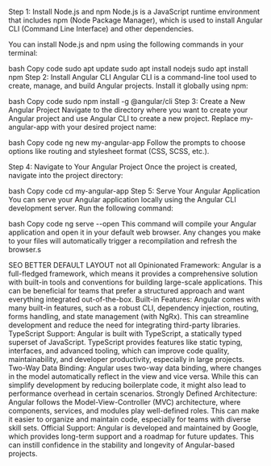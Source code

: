 Step 1: Install Node.js and npm
Node.js is a JavaScript runtime environment that includes npm (Node Package Manager), which is used to install Angular CLI (Command Line Interface) and other dependencies.

You can install Node.js and npm using the following commands in your terminal:

bash
Copy code
sudo apt update
sudo apt install nodejs
sudo apt install npm
Step 2: Install Angular CLI
Angular CLI is a command-line tool used to create, manage, and build Angular projects. Install it globally using npm:

bash
Copy code
sudo npm install -g @angular/cli
Step 3: Create a New Angular Project
Navigate to the directory where you want to create your Angular project and use Angular CLI to create a new project. Replace my-angular-app with your desired project name:

bash
Copy code
ng new my-angular-app
Follow the prompts to choose options like routing and stylesheet format (CSS, SCSS, etc.).

Step 4: Navigate to Your Angular Project
Once the project is created, navigate into the project directory:

bash
Copy code
cd my-angular-app
Step 5: Serve Your Angular Application
You can serve your Angular application locally using the Angular CLI development server. Run the following command:

bash
Copy code
ng serve --open
This command will compile your Angular application and open it in your default web browser. Any changes you make to your files will automatically trigger a recompilation and refresh the browser.s


SEO BETTER
DEFAULT LAYOUT not all
Opinionated Framework: Angular is a full-fledged framework, which means it provides a comprehensive solution with built-in tools and conventions for building large-scale applications. This can be beneficial for teams that prefer a structured approach and want everything integrated out-of-the-box.
Built-in Features: Angular comes with many built-in features, such as a robust CLI, dependency injection, routing, forms handling, and state management (with NgRx). This can streamline development and reduce the need for integrating third-party libraries.
TypeScript Support: Angular is built with TypeScript, a statically typed superset of JavaScript. TypeScript provides features like static typing, interfaces, and advanced tooling, which can improve code quality, maintainability, and developer productivity, especially in large projects.
Two-Way Data Binding: Angular uses two-way data binding, where changes in the model automatically reflect in the view and vice versa. While this can simplify development by reducing boilerplate code, it might also lead to performance overhead in certain scenarios.
Strongly Defined Architecture: Angular follows the Model-View-Controller (MVC) architecture, where components, services, and modules play well-defined roles. This can make it easier to organize and maintain code, especially for teams with diverse skill sets.
Official Support: Angular is developed and maintained by Google, which provides long-term support and a roadmap for future updates. This can instill confidence in the stability and longevity of Angular-based projects.